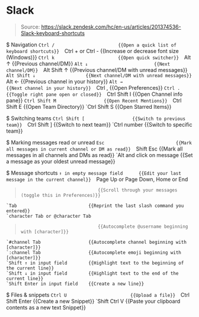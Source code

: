 # Slack

> Source: https://slack.zendesk.com/hc/en-us/articles/201374536-Slack-keyboard-shortcuts

$ Navigation
    `Ctrl /                        {{Open a quick list of keyboard shortcuts}} 
    `Ctrl + or Ctrl -              {{Increase or decrease font size (Windows)}} 
    `Ctrl k                        {{Open quick switcher}} 
    `Alt ↑                         {{Previous channel/DM}} 
    `Alt ↓                         {{Next channel/DM}} 
    `Alt Shift ↑                   {{Previous channel/DM with unread messages}} 
    `Alt Shift ↓                   {{Next channel/DM with unread messages}} 
    `Alt ←                         {{Previous channel in your history}} 
    `Alt →                         {{Next channel in your history}} 
    `Ctrl ,                        {{Open Preferences}} 
    `Ctrl .                        {{Toggle right pane open or closed}} 
    `Ctrl Shift I                  {{Open Channel info pane}} 
    `Ctrl Shift M                  {{Open Recent Mentions}} 
    `Ctrl Shift E                  {{Open Team Directory}} 
    `Ctrl Shift S                  {{Open Starred Items}} 

$ Switching teams
    `Ctrl Shift [                  {{Switch to previous team}} 
    `Ctrl Shift ]                  {{Switch to next team}} 
    `Ctrl number                   {{Switch to specific team}} 

$ Marking messages read or unread
    `Esc                           {{Mark all messages in current channel or DM as read}} 
    `Shift Esc                     {{Mark all messages in all channels and DMs as read}} 
    `Alt and click on message      {{Set a message as your oldest unread message}} 

$ Message shortcuts
    `↑ in empty message field      {{Edit your last message in the current channel}} 
    `Page Up or Page Down, Home or End
>                                  {{Scroll through your messages (toggle this in Preferences)}} 
    `Tab                           {{Reprint the last slash command you entered}} 
    `character Tab or @character Tab
>                                  {{Autocomplete @username beginning with [character]}} 
    `#channel Tab                  {{Autocomplete channel beginning with [character]}} 
    `:channel Tab                  {{Autocomplete emoji beginning with [character]}} 
    `Shift ↑ in input field        {{Highlight text to the beginning of the current line}} 
    `Shift ↓ in input field        {{Highlight text to the end of the current line}} 
    `Shift Enter in input field    {{Create a new line}} 

$ Files & snippets
    `Ctrl U                        {{Upload a file}} 
    `Ctrl Shift Enter              {{Create a new Snippet}} 
    `Shift Ctrl V                  {{Paste your clipboard contents as a new text Snippet}} 

